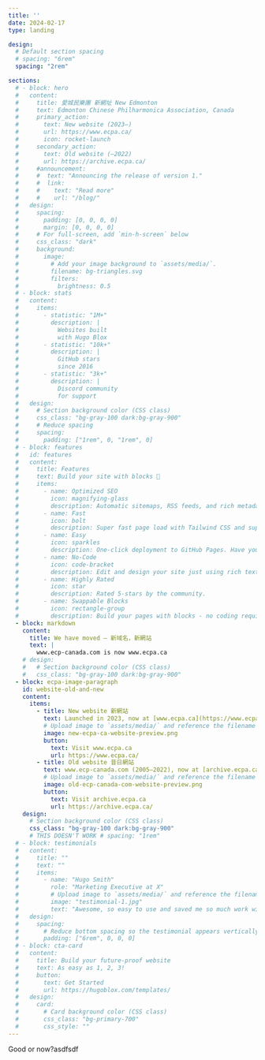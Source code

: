 ```yaml
---
title: ''
date: 2024-02-17
type: landing

design:
  # Default section spacing
  # spacing: "6rem"
  spacing: "2rem"

sections:
  # - block: hero
  #   content:
  #     title: 愛城民樂團 新網址 New Edmonton
  #     text: Edmonton Chinese Philharmonica Association, Canada
  #     primary_action:
  #       text: New website (2023–)
  #       url: https://www.ecpa.ca/
  #       icon: rocket-launch
  #     secondary_action:
  #       text: Old website (–2022)
  #       url: https://archive.ecpa.ca/
  #     #announcement:
  #     #  text: "Announcing the release of version 1."
  #     #  link:
  #     #    text: "Read more"
  #     #    url: "/blog/"
  #   design:
  #     spacing:
  #       padding: [0, 0, 0, 0]
  #       margin: [0, 0, 0, 0]
  #     # For full-screen, add `min-h-screen` below
  #     css_class: "dark"
  #     background:
  #       image:
  #         # Add your image background to `assets/media/`.
  #         filename: bg-triangles.svg
  #         filters:
  #           brightness: 0.5
  # - block: stats
  #   content:
  #     items:
  #       - statistic: "1M+"
  #         description: |
  #           Websites built  
  #           with Hugo Blox
  #       - statistic: "10k+"
  #         description: |
  #           GitHub stars  
  #           since 2016
  #       - statistic: "3k+"
  #         description: |
  #           Discord community  
  #           for support
  #   design:
  #     # Section background color (CSS class)
  #     css_class: "bg-gray-100 dark:bg-gray-900"
  #     # Reduce spacing
  #     spacing:
  #       padding: ["1rem", 0, "1rem", 0]
  # - block: features
  #   id: features
  #   content:
  #     title: Features
  #     text: Build your site with blocks 🧱
  #     items:
  #       - name: Optimized SEO
  #         icon: magnifying-glass
  #         description: Automatic sitemaps, RSS feeds, and rich metadata take the pain out of SEO and syndication.
  #       - name: Fast
  #         icon: bolt
  #         description: Super fast page load with Tailwind CSS and super fast site building with Hugo.
  #       - name: Easy
  #         icon: sparkles
  #         description: One-click deployment to GitHub Pages. Have your new website live within 5 minutes!
  #       - name: No-Code
  #         icon: code-bracket
  #         description: Edit and design your site just using rich text (Markdown) and configurable YAML parameters.
  #       - name: Highly Rated
  #         icon: star
  #         description: Rated 5-stars by the community.
  #       - name: Swappable Blocks
  #         icon: rectangle-group
  #         description: Build your pages with blocks - no coding required!
  - block: markdown
    content:
      title: We have moved — 新域名，新網站
      text: |
        www.ecp-canada.com is now www.ecpa.ca
    # design:
    #   # Section background color (CSS class)
    #   css_class: "bg-gray-100 dark:bg-gray-900"
  - block: ecpa-image-paragraph
    id: website-old-and-new
    content:
      items:
        - title: New website 新網站
          text: Launched in 2023, now at [www.ecpa.ca](https://www.ecpa.ca/)
          # Upload image to `assets/media/` and reference the filename here
          image: new-ecpa-ca-website-preview.png
          button:
            text: Visit www.ecpa.ca
            url: https://www.ecpa.ca/
        - title: Old website 昔日網站
          text: www.ecp-canada.com (2005–2022), now at [archive.ecpa.ca](https://archive.ecpa.ca/)
          # Upload image to `assets/media/` and reference the filename here
          image: old-ecp-canada-com-website-preview.png
          button:
            text: Visit archive.ecpa.ca
            url: https://archive.ecpa.ca/
    design:
      # Section background color (CSS class)
      css_class: "bg-gray-100 dark:bg-gray-900"
      # THIS DOESN'T WORK # spacing: "1rem"
  # - block: testimonials
  #   content:
  #     title: ""
  #     text: ""
  #     items:
  #       - name: "Hugo Smith"
  #         role: "Marketing Executive at X"
  #         # Upload image to `assets/media/` and reference the filename here
  #         image: "testimonial-1.jpg"
  #         text: "Awesome, so easy to use and saved me so much work with the swappable pre-designed sections!"
  #   design:
  #     spacing:
  #       # Reduce bottom spacing so the testimonial appears vertically centered between sections
  #       padding: ["6rem", 0, 0, 0]
  # - block: cta-card
  #   content:
  #     title: Build your future-proof website
  #     text: As easy as 1, 2, 3!
  #     button:
  #       text: Get Started
  #       url: https://hugoblox.com/templates/
  #   design:
  #     card:
  #       # Card background color (CSS class)
  #       css_class: "bg-primary-700"
  #       css_style: ""
---
```


Good or now?asdfsdf